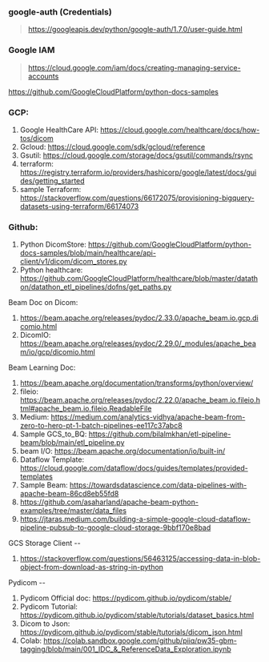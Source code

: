 ### google-auth (Credentials)
> https://googleapis.dev/python/google-auth/1.7.0/user-guide.html
>

### Google IAM
> https://cloud.google.com/iam/docs/creating-managing-service-accounts
> 

https://github.com/GoogleCloudPlatform/python-docs-samples

### GCP: 
1.  Google HealthCare API: https://cloud.google.com/healthcare/docs/how-tos/dicom
2. Gcloud: https://cloud.google.com/sdk/gcloud/reference
3. Gsutil: https://cloud.google.com/storage/docs/gsutil/commands/rsync
4. terraform: https://registry.terraform.io/providers/hashicorp/google/latest/docs/guides/getting_started
5. sample Terraform: https://stackoverflow.com/questions/66172075/provisioning-bigquery-datasets-using-terraform/66174073


### Github:
1. Python DicomStore: https://github.com/GoogleCloudPlatform/python-docs-samples/blob/main/healthcare/api-client/v1/dicom/dicom_stores.py
2. Python healthcare: https://github.com/GoogleCloudPlatform/healthcare/blob/master/datathon/datathon_etl_pipelines/dofns/get_paths.py

Beam Doc on Dicom:
1. https://beam.apache.org/releases/pydoc/2.33.0/apache_beam.io.gcp.dicomio.html
2. DicomIO: https://beam.apache.org/releases/pydoc/2.29.0/_modules/apache_beam/io/gcp/dicomio.html
 
Beam Learning Doc: 
1. https://beam.apache.org/documentation/transforms/python/overview/
2. fileio: https://beam.apache.org/releases/pydoc/2.22.0/apache_beam.io.fileio.html#apache_beam.io.fileio.ReadableFile
3. Medium: https://medium.com/analytics-vidhya/apache-beam-from-zero-to-hero-pt-1-batch-pipelines-ee117c37abc8
4. Sample GCS_to_BQ: https://github.com/bilalmkhan/etl-pipeline-beam/blob/main/etl_pipeline.py
5. beam I/O: https://beam.apache.org/documentation/io/built-in/
6. Dataflow Template: https://cloud.google.com/dataflow/docs/guides/templates/provided-templates
7. Sample Beam: https://towardsdatascience.com/data-pipelines-with-apache-beam-86cd8eb55fd8
8. https://github.com/asaharland/apache-beam-python-examples/tree/master/data_files
9. https://jtaras.medium.com/building-a-simple-google-cloud-dataflow-pipeline-pubsub-to-google-cloud-storage-9bbf170e8bad



GCS Storage Client --
1. https://stackoverflow.com/questions/56463125/accessing-data-in-blob-object-from-download-as-string-in-python

Pydicom --
1. Pydicom Official doc: https://pydicom.github.io/pydicom/stable/
2. Pydicom Tutorial:  https://pydicom.github.io/pydicom/stable/tutorials/dataset_basics.html
3. Dicom to Json: https://pydicom.github.io/pydicom/stable/tutorials/dicom_json.html
2. Colab: https://colab.sandbox.google.com/github/piiq/pw35-gbm-tagging/blob/main/001_IDC_&_ReferenceData_Exploration.ipynb
